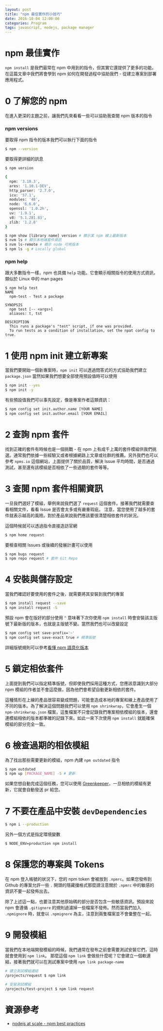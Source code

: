 ```yaml
---
layout: post
title: "npm 最佳實作的小技巧"
date: 2016-10-04 12:00:00
categories: Program
tags: javascript, nodejs, package manager
---
```


# npm 最佳實作

`npm install` 是我們最常在 npm 中用到的指令，但其實它還提供了更多的功能。在這篇文章中我們將會學到 npm 如何在開發過程中協助我們 - 從建立專案到部署應用程式。

<!--more-->

# 0 了解您的 npm

在進入更深的主題之前，讓我們先來看看一些可以協助我查閱 npm 版本的指令

### npm versions

要取得 npm 指令的版本我們可以執行下面的指令

```bash
$ npm --version
```

要取得更詳細的訊息

```bash
$ npm version

{
  npm: '3.10.3',
  ares: '1.10.1-DEV',
  http_parser: '2.7.0',
  icu: '57.1',
  modules: '48',
  node: '6.6.0',
  openssl: '1.0.2h',
  uv: '1.9.1',
  v8: '5.1.281.83',
  zlib: '1.2.8'
}

$ npm show [library name] version # 顯示某 npm 線上最新版本
$ nvm ls # 顯示本地端套件資訊
$ nvm ls-remote # 顯示 node 可用版本
$ npm ls -g # Locally global
```

### npm help

跟大多數指令一樣，npm 也具備 `help` 功能。它會顯示相關指令的使用方式資訊，類似於 Linux 中的 man pages

```
$ npm help test
NAME
  npm-test - Test a package

SYNOPSIS
  npm test [-- <args>]
  aliases: t, tst

DESCRIPTION
  This runs a package's "test" script, if one was provided.
  To run tests as a condition of installation, set the npat config to true.
```

# 1 使用 npm init 建立新專案

當我們要開始一個新專案時，`npm init` 可以透過問答式的方式協助我們建立 `package.json` 當然如果我們想要全部使用預設值時可以使用

```bash
$ npm init --yes
$ npm init -y
```

有些預設值我們可以事先設定，像是專案作者這類資訊：

```bash
$ npm config set init.author.name [YOUR NAME]
$ npm config set init.author.email [YOUR EMAIL]
```

# 2 查詢 npm 套件

找到正確的套件有時候也是一個挑戰 - 在 npm 上有成千上萬的套件模組供我們挑選。通常我們依據一些經驗又或者根據網路上文章或社群的推薦。另外我們也可以參考 `npms.io` 這個網站，上面提供了關於品質，解決 Issue 平均時間，是否通過測試，甚至還有該模組是否相依了一些過期的套件等等。


# 3 查閱 npm 套件相關資訊

一旦我們選好了模組，舉例來說我們選了 `request` 這個套件。接著我們就需要查看相關文件，看看 Issue 是否會太多或有嚴重瑕疵。
注意，當您使用了越多的套件就表示越高的風險。對於產品來說我們應該要很清楚相依套件的狀況。

這個時候就可以透過指令直接造訪官網

```bash
$ npm home request
```

要檢查相關 Issues 或後續的發展計畫可以使用

```bash
$ npm bugs request
$ npm repo request # 套件 Git Repo
```

# 4 安裝與儲存設定

當我們確認好要使用的套件之後，就需要將其安裝到我們的專案

```bash
$ npm install request --save
$ npm install request -S
```

預設 npm 會在版好的部分使用 `^` 意味著下次你使用 `npm install` 時會安裝該主版號下最新版的版本，也就是主版號不變。當然我們也可以改變設定

```bash
$ npm config set save-prefix='~'
$ npm config set save-exact true # 精準版號
```

詳細版號規則可以參考[看懂 npm 語意化版本](http://calvert.logdown.com/posts/2014/08/20/npm-semantic-versioner)

# 5 鎖定相依套件

上面提到我們可以指定精準版號，但即使我們採用這種方式，您應該意識到大部分 npm 模組的作者並不會這麼做，因為他們會希望自動更新相依的套件。

這種情形在上線的產品很容易變成問題，可能會造成本地的專案和線上產品使用了不同的版本。為了解決這個問題我們可以使用 `npm shrinkwrap`，它會產生一個 `npm-shrinkwrap.json` 檔案，這隻檔案不只會記錄我們專案相依模組的版本，還會連模組相依的版本都準確的記錄下來。如此一來下次使用 `npm install` 就能確保模組的部分完全一致。

# 6 檢查過期的相依模組

為了找出那些需要更新的模組，npm 內建 `npm outdated` 指令

```bash
$ npm outdated
$ npm up [PACKAGE_NAME] -S # 更新
```

如果您想自動完成這個任務，您可以使用 [Greenkeeper](http://greenkeeper.io/)，一旦相依的模組有更新，它就會自動發送 pr 給您。

# 7 不要在產品中安裝 `devDependencies`

```bash
$ npm i --production
```

另外一個方式是指定環境變數

```bash
$ NODE_ENV=production npm install
```

# 8 保護您的專案與 Tokens

在 npm 登入帳號的狀況下，您的 npm token 會被放到 `.npmrc`。如果您發佈到 Github 的專案允許一些 `.` 開頭的隱藏擋格式那麼請注意關於 `.npmrc` 中的敏感的資訊不要一起發佈出去。

除了上述這一點，也要注意其他原始碼的部分是否包含一些敏感資訊。預設來說 npm 會遵循 `.gitignore` 的規則過濾掉一些檔案不發佈。然而當我們加入 `.npmignore` 時，就會以 `.npmignore` 為主，注意到兩隻檔案並不會彙整在一起。

# 9 開發模組

當我們在本地端開發模組的時候，我們通常在發布之前會需要測試安裝它們，這時就會使用到 `npm link`。
那麼這個 `npm link` 會做些什麼呢？它會建立一個軟連結，接著我們就可以在測試專案中使用 `npm link package-name`

```bash
# 建立測試模組連結
/projects/request $ npm link

# 安裝測試模組
/projects/test-project $ npm link request
```

# 資源參考

* [nodejs at scale - npm best practices](https://blog.risingstack.com/nodejs-at-scale-npm-best-practices)
